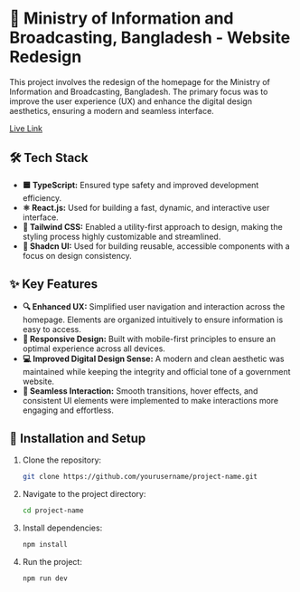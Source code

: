 # 🎨 Ministry of Information and Broadcasting, Bangladesh - Website Redesign

This project involves the redesign of the homepage for the Ministry of Information and Broadcasting, Bangladesh. The primary focus was to improve the user experience (UX) and enhance the digital design aesthetics, ensuring a modern and seamless interface.

[Live Link](https://moib-gov-bd.vercel.app/)

## 🛠️ Tech Stack

- **🟦 TypeScript:** Ensured type safety and improved development efficiency.
- **⚛️ React.js:** Used for building a fast, dynamic, and interactive user interface.
- **🎨 Tailwind CSS:** Enabled a utility-first approach to design, making the styling process highly customizable and streamlined.
- **🧩 Shadcn UI:** Used for building reusable, accessible components with a focus on design consistency.

## ✨ Key Features

- **🔍 Enhanced UX:** Simplified user navigation and interaction across the homepage. Elements are organized intuitively to ensure information is easy to access.
- **📱 Responsive Design:** Built with mobile-first principles to ensure an optimal experience across all devices.
- **💻 Improved Digital Design Sense:** A modern and clean aesthetic was maintained while keeping the integrity and official tone of a government website.
- **🎯 Seamless Interaction:** Smooth transitions, hover effects, and consistent UI elements were implemented to make interactions more engaging and effortless.

## 🚀 Installation and Setup

1. Clone the repository:
   ```bash
   git clone https://github.com/yourusername/project-name.git
   

1. Navigate to the project directory:
   ```bash
   cd project-name

1. Install dependencies:
   ```bash
   npm install

1. Run the project:
   ```bash
   npm run dev

